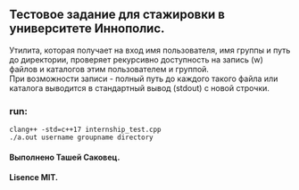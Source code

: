 ## Тестовое задание для стажировки в университете Иннополис.

Утилита, которая получает на вход имя пользователя, имя группы и путь до директории, проверяет рекурсивно доступность на запись (w) файлов и каталогов этим пользователем и группой.  
При возможности записи - полный путь до каждого такого файла или каталога выводится в стандартный вывод (stdout) с новой строчки.

### run:
```
clang++ -std=c++17 internship_test.cpp
./a.out username groupname directory
```

#### Выполнено Ташей Саковец.

#### Lisence MIT.
